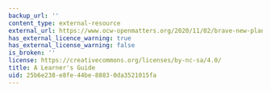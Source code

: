 ```yaml
---
backup_url: ''
content_type: external-resource
external_url: https://www.ocw-openmatters.org/2020/11/02/brave-new-planet-a-learners-guide/
has_external_licence_warning: true
has_external_license_warning: false
is_broken: ''
license: https://creativecommons.org/licenses/by-nc-sa/4.0/
title: A Learner's Guide
uid: 25b6e238-e8fe-44be-8883-0da3521015fa
---
```

